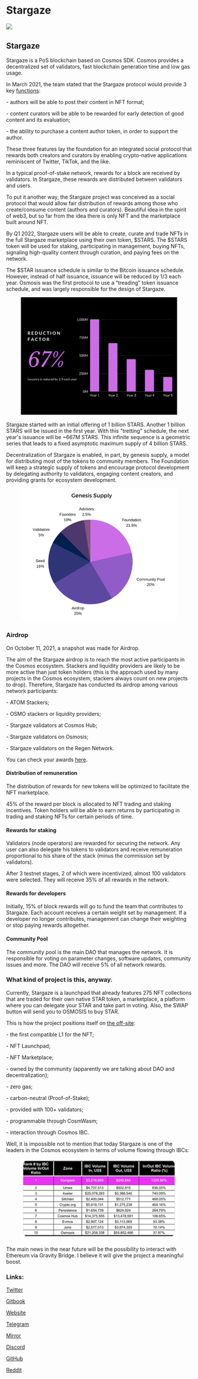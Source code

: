 # Stargaze

![](https://img3.teletype.in/files/e4/5e/e45e8caa-1f56-4c87-a9a5-406dff551d4b.png)

## Stargaze

Stargaze is a PoS blockchain based on Cosmos SDK. Cosmos provides a decentralized set of validators, fast blockchain generation time and low gas usage.

In March 2021, the team stated that the Stargaze protocol would provide 3 key [functions](https://medium.com/stargaze-protocol/stargaze-a-decentralized-and-incentivized-social-protocol-efd095b9479c):

\- authors will be able to post their content in NFT format;

\- content curators will be able to be rewarded for early detection of good content and its evaluation;

\- the ability to purchase a content author token, in order to support the author.

These three features lay the foundation for an integrated social protocol that rewards both creators and curators by enabling crypto-native applications reminiscent of Twitter, TikTok, and the like.

In a typical proof-of-stake network, rewards for a block are received by validators. In Stargaze, these rewards are distributed between validators and users.

To put it another way, the Stargaze project was conceived as a social protocol that would allow fair distribution of rewards among those who create/consume content (authors and curators). Beautiful idea in the spirit of web3, but so far from the idea there is only NFT and the marketplace built around NFT.

By Q1 2022, Stargaze users will be able to create, curate and trade NFTs in the full Stargaze marketplace using their own token, $STARS. The $STARS token will be used for staking, participating in management, buying NFTs, signaling high-quality content through curation, and paying fees on the network.

The $STAR issuance schedule is similar to the Bitcoin issuance schedule. However, instead of half issuance, issuance will be reduced by 1/3 each year. Osmosis was the first protocol to use a “treading” token issuance schedule, and was largely responsible for the design of Stargaze.

<figure><img src="../.gitbook/assets/image (18) (1).png" alt=""><figcaption></figcaption></figure>

Stargaze started with an initial offering of 1 billion STARS. Another 1 billion STARS will be issued in the first year. With this "tretting" schedule, the next year's issuance will be \~667M STARS. This infinite sequence is a geometric series that leads to a fixed asymptotic maximum supply of 4 billion STARS.

Decentralization of Stargaze is enabled, in part, by genesis supply, a model for distributing most of the tokens to community members. The Foundation will keep a strategic supply of tokens and encourage protocol development by delegating authority to validators, engaging content creators, and providing grants for ecosystem development.

<figure><img src="../.gitbook/assets/image (46).png" alt=""><figcaption></figcaption></figure>

### **Airdrop**

On October 11, 2021, a snapshot was made for Airdrop.

The aim of the Stargaze airdrop is to reach the most active participants in the Cosmos ecosystem. Stackers and liquidity providers are likely to be more active than just token holders (this is the approach used by many projects in the Cosmos ecosystem, stackers always count on new projects to drop). Therefore, Stargaze has conducted its airdrop among various network participants:

\- ATOM Stackers;

\- OSMO stackers or liquidity providers;

\- Stargaze validators at Cosmos Hub;

\- Stargaze validators on Osmosis;

\- Stargaze validators on the Regen Network.

You can check your awards [here](https://stargaze.zone/airdrop)**.**

#### **Distribution of remuneration**

The distribution of rewards for new tokens will be optimized to facilitate the NFT marketplace.

45% of the reward per block is allocated to NFT trading and staking incentives. Token holders will be able to earn returns by participating in trading and staking NFTs for certain periods of time.

#### **Rewards for** staking

Validators (node operators) are rewarded for securing the network. Any user can also delegate his tokens to validators and receive remuneration proportional to his share of the stack (minus the commission set by validators).

After 3 testnet stages, 2 of which were incentivized, almost 100 validators were selected. They will receive 35% of all rewards in the network.

#### **Rewards for developers**

Initially, 15% of block rewards will go to fund the team that contributes to Stargaze. Each account receives a certain weight set by management. If a developer no longer contributes, management can change their weighting or stop paying rewards altogether.

#### **Community Pool**

The community pool is the main DAO that manages the network. It is responsible for voting on parameter changes, software updates, community issues and more. The DAO will receive 5% of all network rewards.

### **What kind of project is this, anyway.**

Currently, Stargaze is a launchpad that already features 275 NFT collections that are traded for their own native STAR token, a marketplace, a platform where you can delegate your STAR and take part in voting. Also, the SWAP button will send you to OSMOSIS to buy STAR.

This is how the project positions itself on [the off-site](https://www.stargaze.zone/):

\- the first compatible L1 for the NFT;

\- NFT Launchpad;

\- NFT Marketplace;

\- owned by the community (apparently we are talking about DAO and decentralization);

\- zero gas;

\- carbon-neutral (Proof-of-Stake);

\- provided with 100+ validators;

\- programmable through CosmWasm;

\- interaction through Cosmos IBC.

Well, it is impossible not to mention that today Stargaze is one of the leaders in the Cosmos ecosystem in terms of volume flowing through IBCs:

<figure><img src="../.gitbook/assets/image (14).png" alt=""><figcaption></figcaption></figure>

The main news in the near future will be the possibility to interact with Ethereum via Gravity Bridge. I believe it will give the project a meaningful boost.

### **Links:**

[Twitter](https://twitter.com/StargazeZone)&#x20;

[Gitbook](https://docs.stargaze.zone/guides/readme)

[Website](https://www.stargaze.zone/)

[Telegram](https://t.me/joinchat/ZQ95YmIn3AI0ODFh)

[Mirror](https://mirror.xyz/stargazezone.eth)

[Discord](https://discord.com/invite/stargaze)

[GitHub](https://github.com/public-awesome)

[Reddit](https://www.reddit.com/r/stargaze/)

